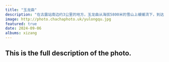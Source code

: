 ```yaml
---
title: "玉龙曲"
description: "在古露站南边约3公里的地方，玉龙曲从海拔5800米的雪山上缓缓流下，到达海拔4700米处与青藏铁路相会。雪水的颜色是如此纯净，牦牛在河中泡着“牛奶浴”，让人觉得这水非常甘甜。"
image: http://photo.chachaphoto.uk/yulongqu.jpg
featured: true
date: 2024-09-06
albums: xizang
---
```


## This is the full description of the photo.
